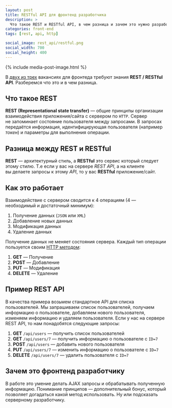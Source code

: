 ```yaml
---
layout: post
title: RESTful API для фронтенд разработчика
description: >
  Что такое REST и RESTful API, в чем разница и зачем это нужно разработчику интерфейсов.
categories: front-end
tags: [rest, api, http]

social_image: rest_api/restful.png
social_width: 700
social_height: 400
---
```


{% include media-post-image.html %}

В <a href="/blog/plan_for_frontend_developer/">двух из трех</a> вакансиях для фронтеда требуют знания **REST / RESTful API**. Разберемся что это и в чем разница.

<!-- more -->

## Что такое REST

**REST (Representational state transfer)** — общие принципы организации взаимодействия приложения/сайта с сервером по `HTTP`. Сервер не запоминает состояние пользователя между запросами. В запросах передаётся информация, идентифицирующая пользователя (например <i>токен</i>) и параметры для выполнения операции.

## Разница между REST и RESTful
**REST** — архитектурный стиль, а **RESTful** это сервис который следует этому стилю. Т.е если у вас на сервере _REST API_, а на клиенте вы делаете запросы к этому <i>API</i>, то у вас **RESTful** приложение/сайт.

## Как это работает

Взаимодействие с сервером сводится к 4 операциям (4 — необходимый и достаточный минимум):

1. Получение данных (`JSON` или `XML`)
1. Добавление новых данных
1. Модификация данных
1. Удаление данных


Получение данных не меняет состояния сервера. Каждый тип операции пользуется своим <a rel="nofollow" href="https://ru.wikipedia.org/wiki/HTTP#.D0.9C.D0.B5.D1.82.D0.BE.D0.B4.D1.8B">HTTP методом</a>:

1. **GET** — Получение
1. **POST** — Добавление
1. **PUT** — Модификация
1. **DELETE** — Удаление


## Пример REST API
В качества примера возьмем стандартное API для списка пользователей. Мы запрашиваем список пользователей, получаем информацию о пользователе, добавляем нового пользователя, изменяем информацию и удаляем пользователя. Если у нас на сервере REST API, то нам понадобятся следующие запросы:

1. **GET** `/api/users` — получить список пользователей
1. **GET** `/api/users/7` — получить информацию о пользователе с `ID=7`
1. **POST** `/api/users` — добавить нового пользователя
1. **PUT** `/api/users/7` — изменить информацию о пользователе с `ID=7`
1. **DELETE** `/api/users/7` — удалить пользователя с `ID=7`


## Зачем это фронтенд разработчику

В работе это умение делать AJAX запросы и обрабатывать полученную информацию. Понимание принципов — дополнительный бонус, который позволяет догадаться какой метод использовать. Ну или подсказать серверному разработчику.
